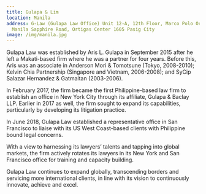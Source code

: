 ```yaml
---
title: Gulapa & Lim
location: Manila
address: G-Law (Gulapa Law Office) Unit 12-A, 12th Floor, Marco Polo Ortigas
  Manila Sapphire Road, Ortigas Center 1605 Pasig City
image: /img/manila.jpg
---
```


Gulapa Law was established by Aris L. Gulapa in September 2015 after he left a Makati-based firm where he was a partner for four years. Before this, Aris was an associate in Anderson Mori & Tomotsune (Tokyo, ‎2008-2010); Kelvin Chia Partnership (Singapore and Vietnam, ‎2006-2008); and SyCip Salazar Hernandez & Gatmaitan ‎(2003-2006).

In February 2017, the firm became the first Philippine-based law firm to establish an office in New York City through its affiliate, Gulapa & Baclay LLP. Earlier in 2017 as well, the firm sought to expand its capabilities, particularly by developing its litigation practice.

In June 2018, Gulapa Law established a representative office in San Francisco to liaise with its US West Coast-based clients with Philippine bound legal concerns.

With a view to harnessing its lawyers’ talents and tapping into global markets, the firm actively rotates its lawyers in its New York and San Francisco office for training and capacity building.

Gulapa Law continues to expand globally, transcending borders and servicing more international clients, in line with its vision to continuously innovate, achieve and excel.
